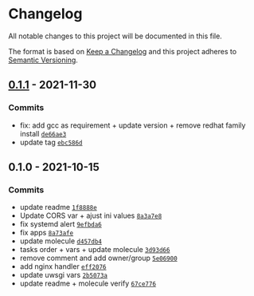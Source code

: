 # Changelog

All notable changes to this project will be documented in this file.

The format is based on [Keep a Changelog](https://keepachangelog.com/en/1.0.0/)
and this project adheres to [Semantic Versioning](https://semver.org/spec/v2.0.0.html).

## [0.1.1](https://github.com/lotusnoir/ansible-apps_alerta/compare/0.1.0...0.1.1) - 2021-11-30

### Commits

- fix: add gcc as requirement + update version + remove redhat family install [`de66ae3`](https://github.com/lotusnoir/ansible-apps_alerta/commit/de66ae3000421a07afca0d95f99e8f80fe685f94)
- update tag [`ebc586d`](https://github.com/lotusnoir/ansible-apps_alerta/commit/ebc586d50f87951ce6657d732b5480260bcbc7f0)

## 0.1.0 - 2021-10-15

### Commits

- update readme [`1f8888e`](https://github.com/lotusnoir/ansible-apps_alerta/commit/1f8888e7f655c241e057392776e977ae6a8e275a)
- Update CORS var + ajust ini values [`8a3a7e8`](https://github.com/lotusnoir/ansible-apps_alerta/commit/8a3a7e8dcc62d15d1cbb535af2d4c890afab112c)
- fix systemd alert [`9efbda6`](https://github.com/lotusnoir/ansible-apps_alerta/commit/9efbda69a68a7fab4a90d9d31edb1cfee8fdfe87)
- fix apps [`8a73afe`](https://github.com/lotusnoir/ansible-apps_alerta/commit/8a73afee7831a7fc25e4a9c7f238ca65bd704432)
- update molecule [`d457db4`](https://github.com/lotusnoir/ansible-apps_alerta/commit/d457db4f96e09ead65b551467d8c343467b0f820)
- tasks order + vars + update molecule [`3d93d66`](https://github.com/lotusnoir/ansible-apps_alerta/commit/3d93d666fe9f47375a95b5d5c0cc9f5bb40e2c94)
- remove comment and add owner/group [`5e06900`](https://github.com/lotusnoir/ansible-apps_alerta/commit/5e06900b02d1f82526ad0cc4375e4d9e11a2c9f9)
- add nginx handler [`eff2076`](https://github.com/lotusnoir/ansible-apps_alerta/commit/eff20760aecfb3f87faac94be3bf50e5c5c7707b)
- update uwsgi vars [`2b5073a`](https://github.com/lotusnoir/ansible-apps_alerta/commit/2b5073ac549402d01be1d8e808b6496a111acaf5)
- update readme + molecule verify [`67ce776`](https://github.com/lotusnoir/ansible-apps_alerta/commit/67ce77672efc65dc3e1acb1167bacb1fb8f975a4)
